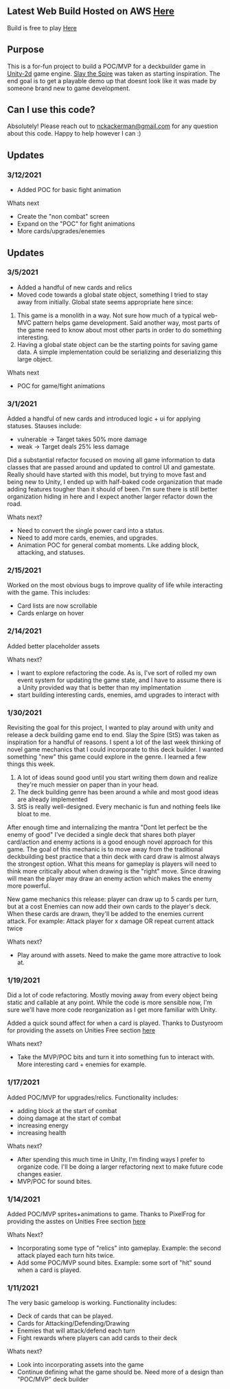 ## Latest Web Build Hosted on AWS [Here](http://deck-builder-demo-nckackerman.s3-website-us-east-1.amazonaws.com/)
Build is free to play [Here](http://deck-builder-demo-nckackerman.s3-website-us-east-1.amazonaws.com/)

## Purpose
This is a for-fun project to build a POC/MVP for a deckbuilder game in [Unity-2d](https://unity.com/solutions/2d) game engine. [Slay the Spire](https://store.steampowered.com/app/646570/Slay_the_Spire/) was taken as starting inspiration. The end goal is to get a playable demo up that doesnt look like it was made by someone brand new to game development.

## Can I use this code?
Absolutely! Please reach out to nckackerman@gmail.com for any question about this code. Happy to help however I can :)

## Updates
### 3/12/2021
- Added POC for basic fight animation

Whats next
- Create the "non combat" screen
- Expand on the "POC" for fight animations
- More cards/upgrades/enemies

## Updates
### 3/5/2021
- Added a handful of new cards and relics
- Moved code towards a global state object, something I tried to stay away from initially. Global state seems appropriate here since:

1. This game is a monolith in a way. Not sure how much of a typical web-MVC pattern helps game development. Said another way, most parts of the game need to know about most other parts in order to do something interesting.
2. Having a global state object can be the starting points for saving game data. A simple implementation could be serializing and deserializing this large object.

Whats next
- POC for game/fight animations

### 3/1/2021
Added a handful of new cards and introduced logic + ui for applying statuses. Stauses include:
- vulnerable -> Target takes 50% more damage
- weak -> Target deals 25% less damage

Did a substantial refactor focused on moving all game information to data classes that are passed around and updated to control UI and gamestate. Really should have started with this model, but trying to move fast and being new to Unity, I ended up with half-baked code organization that made adding features tougher than it should of been. I'm sure there is still better organization hiding in here and I expect another larger refactor down the road.

Whats next?
- Need to convert the single power card into a status.
- Need to add more cards, enemies, and upgrades.
- Animation POC for general combat moments. Like adding block, attacking, and statuses.

### 2/15/2021
Worked on the most obvious bugs to improve quality of life while interacting with the game. This includes:
- Card lists are now scrollable
- Cards enlarge on hover

### 2/14/2021
Added better placeholder assets

Whats next?
- I want to explore refactoring the code. As is, I've sort of rolled my own event system for updating the game state, and I have to assume there is a Unity provided way that is better than my implmentation
- start building interesting cards, enemies, amd upgrades to interact with

### 1/30/2021
Revisiting the goal for this project, I wanted to play around with unity and release a deck building game end to end. Slay the Spire (StS) was taken as inspiration for a handful of reasons. I spent a lot of the last week thinking of novel game mechanics that I could incorporate to this deck builder. I wanted something "new" this game could explore in the genre. I learned a few things this week. 

1. A lot of ideas sound good until you start writing them down and realize they're much messier on paper than in your head.  
2. The deck building genre has been around a while and most good ideas are already implemented
3. StS is really well-designed. Every mechanic is fun and nothing feels like bloat to me.

After enough time and internalizing the mantra "Dont let perfect be the enemy of good" I've decided a single deck that shares both player card/action and enemy actions is a good enough novel approach for this game. The goal of this mechanic is to move away from the traditional deckbuilding best practice that a thin deck with card draw is almost always the strongest option. What this means for gameplay is players will need to think more critically about when drawing is the "right" move. Since drawing will mean the player may draw an enemy action which makes the enemy more powerful.

New game mechanics this release:
player can draw up to 5 cards per turn, but at a cost
Enemies can now add their own cards to the player's deck. When these cards are drawn, they'll be added to the enemies current attack. For example: Attack player for x damage OR repeat current attack twice

Whats next?
- Play around with assets. Need to make the game more attractive to look at.

### 1/19/2021

Did a lot of code refactoring. Mostly moving away from every object being static and callable at any point. While the code is more sensible now, I'm sure we'll have more code reorganization as I get more familiar with Unity.

Added a quick sound affect for when a card is played. Thanks to Dustyroom for providing the assets on Unities Free section [here](https://assetstore.unity.com/packages/audio/sound-fx/free-casual-game-sfx-pack-54116)

Whats next?
- Take the MVP/POC bits and turn it into something fun to interact with. More interesting card + enemies for example.

### 1/17/2021

Added POC/MVP for upgrades/relics. Functionality includes:
- adding block at the start of combat
- doing damage at the start of combat
- increasing energy
- increasing health

Whats next?
- After spending this much time in Unity, I'm finding ways I prefer to organize code. I'll be doing a larger refactoring next to make future code changes easier.
- MVP/POC for sound bites.

### 1/14/2021

Added POC/MVP sprites+animations to game. Thanks to PixelFrog for providing the asstes on Unities Free section [here](https://assetstore.unity.com/packages/2d/characters/pixel-adventure-1-155360)

Whats Next?
- Incorporating some type of "relics" into gameplay. Example: the second attack played each turn hits twice.
- Add some POC/MVP sound bites. Example: some sort of "hit" sound when a card is played.

### 1/11/2021 

The very basic gameloop is working. Functionality includes:
- Deck of cards that can be played.
- Cards for Attacking/Defending/Drawing
- Enemies that will attack/defend each turn
- Fight rewards where players can add cards to their deck

Whats next?
- Look into incorporating assets into the game
- Continue defining what the game should be. Need more of a design than "POC/MVP" deck builder
